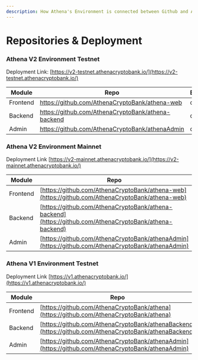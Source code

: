```yaml
---
description: How Athena's Environment is connected between Github and AWS
---
```


# Repositories & Deployment



### Athena V2 Environment Testnet

Deployment Link: [https://v2-testnet.athenacryptobank.io/](https://v2-testnet.athenacryptobank.io/)

<table data-full-width="false"><thead><tr><th>Module</th><th>Repo</th><th>Branch</th></tr></thead><tbody><tr><td>Frontend</td><td><a href="https://github.com/AthenaCryptoBank/athena-web">https://github.com/AthenaCryptoBank/athena-web</a></td><td>qa</td></tr><tr><td>Backend</td><td><a href="https://github.com/AthenaCryptoBank/athena-backend">https://github.com/AthenaCryptoBank/athena-backend</a></td><td>qa</td></tr><tr><td>Admin</td><td><a href="https://github.com/AthenaCryptoBank/athenaAdmin">https://github.com/AthenaCryptoBank/athenaAdmin</a></td><td>qa</td></tr></tbody></table>



### Athena V2 Environment Mainnet

Deployment Link [https://v2-mainnet.athenacryptobank.io/](https://v2-mainnet.athenacryptobank.io/)

| Module   | Repo                                                                                                     | Branch |
| -------- | -------------------------------------------------------------------------------------------------------- | ------ |
| Frontend | [https://github.com/AthenaCryptoBank/athena-web](https://github.com/AthenaCryptoBank/athena-web)         | main   |
| Backend  | [https://github.com/AthenaCryptoBank/athena-backend](https://github.com/AthenaCryptoBank/athena-backend) | main   |
| Admin    | [https://github.com/AthenaCryptoBank/athenaAdmin](https://github.com/AthenaCryptoBank/athenaAdmin)       | main   |



### Athena V1 Environment Testnet

Deployment Link [https://v1.athenacryptobank.io/](https://v1.athenacryptobank.io/)

| Module   | Repo                                                                                                   | Branch | Url                                                                          |
| -------- | ------------------------------------------------------------------------------------------------------ | ------ | ---------------------------------------------------------------------------- |
| Frontend | [https://github.com/AthenaCryptoBank/athena](https://github.com/AthenaCryptoBank/athena)               | v1     | [https://v1.athenacryptobank.io/](https://v1.athenacryptobank.io/)           |
| Backend  | [https://github.com/AthenaCryptoBank/athenaBackend](https://github.com/AthenaCryptoBank/athenaBackend) | v1     | [http://v1api.athenacryptobank.io/](http://v1api.athenacryptobank.io/)       |
| Admin    | [https://github.com/AthenaCryptoBank/athenaAdmin](https://github.com/AthenaCryptoBank/athenaAdmin)     | v1     | [https://v1admin.athenacryptobank.io/](https://v1admin.athenacryptobank.io/) |
